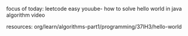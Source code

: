 focus of today:
leetcode easy
youube- how to solve hello world in java
algorithm video

resources:
org/learn/algorithms-part1/programming/37IH3/hello-world
